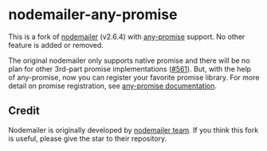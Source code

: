 # nodemailer-any-promise

This is a fork of [nodemailer](https://github.com/nodemailer/nodemailer) (v2.6.4) with [any-promise](https://github.com/kevinbeaty/any-promise) support. No other feature is added or removed.

The original nodemailer only supports native promise and there will be no plan for other 3rd-part promise implementations ([#561](https://github.com/nodemailer/nodemailer/issues/516)). But, with the help of any-promise, now you can register your favorite promise library. For more detail on promise registration, see [any-promise documentation](https://github.com/kevinbeaty/any-promise#usage-with-registration).

## Credit

Nodemailer is originally developed by [nodemailer team](https://github.com/nodemailer). If you think this fork is useful, please give the star to their repository.

